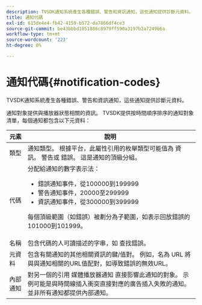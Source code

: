 ```yaml
---
description: TVSDK通知系統產生各種錯誤、警告和資訊通知，這些通知提供診斷元資料。
title: 通知代碼
exl-id: 615de4e4-fb42-4159-b572-da7866df4ce3
source-git-commit: be43bbbd1051886c8979ff590a3197b2a7249b6a
workflow-type: tm+mt
source-wordcount: '223'
ht-degree: 0%

---
```


# 通知代碼{#notification-codes}

TVSDK通知系統產生各種錯誤、警告和資訊通知，這些通知提供診斷元資料。

通知對象提供與播放器狀態相關的資訊。 TVSDK提供按時間順序排序的通知對象清單，每個通知都包含以下元資料：

<table frame="all" colsep="1" rowsep="1" id="table_DBA8CACF02DB4AF2B053E560850B49CE"> 
 <thead> 
  <tr rowsep="1"> 
   <th colname="1" class="entry"> 元素 </th> 
   <th colname="2" class="entry"> 說明 </th> 
  </tr> 
 </thead>
 <tbody> 
  <tr rowsep="1"> 
   <td colname="1"><span class="codeph"> 類型</span> </td> 
   <td colname="2">通知類型。 根據平台，此屬性引用的枚舉類型可能值為 <span class="codeph"> 資訊</span>。 <span class="codeph"> 警告</span>或 <span class="codeph"> 錯誤</span>。 這是通知的頂級分組。 </td> 
  </tr> 
  <tr rowsep="1"> 
   <td colname="1"><span class="codeph"> 代碼</span> </td> 
   <td colname="2">分配給通知的數字表示法： 
    <ul id="ul_31AB497C6FFA452496DD09B0D78687B9"> 
     <li id="li_53E75022C50246E0982E315D04EFD8B3">錯誤通知事件，從100000到199999 </li> 
     <li id="li_11AE91D1325E4F718228E662C9C55F9A">警告通知事件，20000至299999 </li> 
     <li id="li_6D3EA03845294DC2BAD1ACF507639E51">資訊通知事件，從300000到399999 </li> 
    </ul> <p>每個頂級範圍（如錯誤）被劃分為子範圍，如表示回放錯誤的101000到101999。 </p> </td> 
  </tr> 
  <tr rowsep="1"> 
   <td colname="1"><span class="codeph"> 名稱</span> </td> 
   <td colname="2">包含代碼的人可讀描述的字串，如 <span class="codeph"> 查找錯誤</span>。 </td> 
  </tr> 
  <tr rowsep="1"> 
   <td colname="1"><span class="codeph"> 元資料</span> </td> 
   <td colname="2">包含有關通知的其他相關資訊的鍵/值對。 例如，名為 <span class="codeph"> URL</span> 將與與通知相關的URL值配對，如導致錯誤的無效URL。 </td> 
  </tr> 
  <tr rowsep="0"> 
   <td colname="1"><span class="codeph"> 內部通知</span> </td> 
   <td colname="2">對另一個的引用 <span class="codeph"> 媒體播放器通知</span> 直接影響此通知的對象。 示例可能是與時間線插入衝突直接對應的廣告插入失敗的通知。 並非所有通知都提供內部通知。 </td> 
  </tr> 
 </tbody> 
</table>
